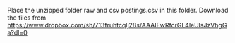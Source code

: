 Place the unzipped folder raw and csv postings.csv in this folder. 
Download the files from https://www.dropbox.com/sh/713fruhtcqlj28s/AAAIFwRfcrGL4leUlsJzVhgGa?dl=0
